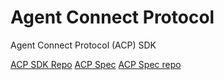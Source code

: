 # Agent Connect Protocol

Agent Connect Protocol (ACP) SDK

[ACP SDK Repo](https://github.com/agntcy/acp-sdk/)
[ACP Spec](https://agntcy.github.io/acp-spec/docs/openapi.html)
[ACP Spec repo](https://github.com/agntcy/acp-spec/)


